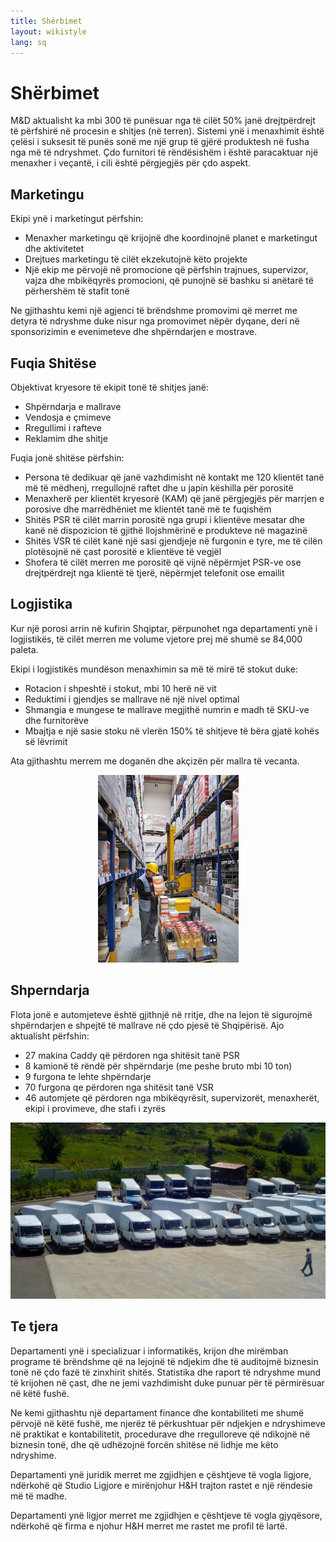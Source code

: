 ```yaml
---
title: Shërbimet
layout: wikistyle
lang: sq
---
```


Shërbimet
=========

M&D aktualisht ka mbi 300 të punësuar nga të cilët 50% janë drejtpërdrejt të përfshirë në procesin
e shitjes (në terren). Sistemi ynë i menaxhimit është çelësi i suksesit të punës 
sonë me një grup të gjërë produktesh në fusha nga më të ndryshmet. Çdo furnitori të rëndësishëm i është
paracaktuar një menaxher i veçantë, i cili është përgjegjës për çdo aspekt.



Marketingu
----------
Ekipi ynë i marketingut përfshin:

* Menaxher marketingu që krijojnë dhe koordinojnë planet e marketingut dhe aktivitetet
* Drejtues marketingu të cilët ekzekutojnë këto projekte
* Një ekip me përvojë në promocione që përfshin trajnues, supervizor, vajza dhe mbikëqyrës promocioni, që punojnë së bashku si anëtarë të përhershëm të stafit tonë

Ne gjithashtu kemi një agjenci të brëndshme promovimi që merret me detyra të ndryshme duke nisur nga promovimet nëpër dyqane, deri në sponsorizimin e evenimeteve dhe shpërndarjen e mostrave.



Fuqia Shitëse
-------------
Objektivat kryesore të ekipit tonë të shitjes janë:

* Shpërndarja e mallrave
* Vendosja e çmimeve
* Rregullimi i rafteve
* Reklamim dhe shitje
	

Fuqia jonë shitëse përfshin:

* Persona të dedikuar që janë vazhdimisht në kontakt me 120 klientët tanë më të mëdhenj, rregullojnë raftet dhe u japin këshilla për porositë
* Menaxherë per klientët kryesorë (KAM) që janë përgjegjës për marrjen e porosive dhe marrëdhëniet me klientët tanë më te fuqishëm
* Shitës PSR të cilët marrin porositë nga grupi i klientëve mesatar dhe kanë në dispozicion të gjithë llojshmërinë e produkteve në magazinë
* Shitës VSR të cilët kanë një sasi gjendjeje në furgonin e tyre, me të cilën plotësojnë në çast porositë e klientëve të vegjël
* Shofera të cilët merren me porositë që vijnë nëpërmjet PSR-ve ose drejtpërdrejt nga klientë të tjerë, nëpërmjet telefonit ose emailit


Logjistika
-----------
Kur një porosi arrin në kufirin Shqiptar, përpunohet nga departamenti ynë i logjistikës,
të cilët merren me volume vjetore prej më shumë se 84,000 paleta.

Ekipi i logjistikës mundëson menaxhimin sa më të mirë të stokut duke:

* Rotacion i shpeshtë i stokut, mbi 10 herë në vit
* Reduktimi i gjendjes se mallrave në një nivel optimal
* Shmangia e mungese te mallrave megjithë numrin e madh të SKU-ve dhe furnitorëve
* Mbajtja e një sasie stoku në vlerën 150% të shitjeve të bëra gjatë kohës së lëvrimit

Ata gjithashtu merrem me doganën dhe akçizën për mallra të vecanta.

<div style="text-align: center;"><img class="border" src="images/MD-warehouse.png" alt="M&amp;D Warehouse" height="300px" /></div>

Shperndarja
------------
Flota jonë e automjeteve është gjithnjë në rritje, dhe na lejon të sigurojmë shpërndarjen e shpejtë të mallrave në çdo pjesë të Shqipërisë. Ajo aktualisht përfshin:

* 27 makina Caddy që përdoren nga shitësit tanë PSR
* 8 kamionë të rëndë për shpërndarje (me peshe bruto mbi 10 ton)
* 9 furgona te lehte shpërndarje 
* 70 furgona qe përdoren nga shitësit tanë VSR
* 46 automjete që përdoren nga mbikëqyrësit, supervizorët, menaxherët, ekipi i provimeve, dhe stafi i zyrës


<div style="text-align: center;"><img class="border" src="images/vans.jpg" alt="Fleet"/></div>

Te tjera
--------
Departamenti ynë i specializuar i informatikës, krijon dhe mirëmban programe të brëndshme
që na lejojnë të ndjekim dhe të auditojmë biznesin tonë në çdo fazë të zinxhirit shitës. 
Statistika dhe raport të ndryshme mund të krijohen në çast, dhe ne jemi vazhdimisht duke 
punuar për të përmirësuar në këtë fushë.

Ne kemi gjithashtu një departament finance dhe kontabiliteti me shumë përvojë në këtë fushë, 
me njerëz të përkushtuar për ndjekjen e ndryshimeve në praktikat e kontabilitetit, procedurave 
dhe rregulloreve që ndikojnë në biznesin tonë, dhe që udhëzojnë forcën shitëse në lidhje me 
këto ndryshime. 

Departamenti ynë juridik merret me zgjidhjen e çështjeve të vogla ligjore, ndërkohë që Studio
Ligjore e mirënjohur H&amp;H trajton rastet e një rëndesie më të madhe.

Departamenti ynë ligjor merret me zgjidhjen e çështjeve të vogla gjyqësore, 
ndërkohë që firma e njohur H&amp;H merret me rastet me profil të lartë.

